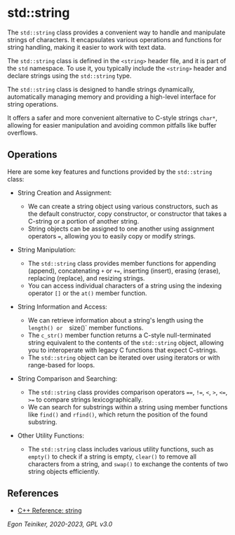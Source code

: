 # std::string 

The `std::string` class provides a convenient way to handle and manipulate 
strings of characters. 
It encapsulates various operations and functions for string handling, making 
it easier to work with text data.

The `std::string` class is defined in the `<string>` header file, and it is 
part of the `std` namespace. To use it, you typically include the `<string>` 
header and declare strings using the `std::string` type.

The `std::string` class is designed to handle strings dynamically, 
automatically managing memory and providing a high-level interface for 
string operations. 

It offers a safer and more convenient alternative to C-style strings `char*`, 
allowing for easier manipulation and avoiding common pitfalls like buffer overflows.


## Operations
Here are some key features and functions provided by the `std::string` class:

* String Creation and Assignment:
    * We can create a string object using various constructors, such as the 
        default constructor, copy constructor, or constructor that takes a 
        C-string or a portion of another string.
    * String objects can be assigned to one another using assignment 
        operators `=`, allowing you to easily copy or modify strings.

* String Manipulation:
    * The `std::string` class provides member functions for appending (append), 
        concatenating `+` or `+=`, inserting (insert), erasing (erase), replacing 
        (replace), and resizing strings.
    * You can access individual characters of a string using the indexing operator 
        `[]` or the `at()` member function.

* String Information and Access:
    * We can retrieve information about a string's length using the `length() or 
        `size()` member functions.
    * The `c_str()` member function returns a C-style null-terminated string 
        equivalent to the contents of the `std::string` object, allowing you to 
        interoperate with legacy C functions that expect C-strings.
    * The `std::string` object can be iterated over using iterators or with 
        range-based for loops.

* String Comparison and Searching:
    * The `std::string` class provides comparison operators `==`, `!=`, `<`,
    `>`, `<=`, `>=` to compare strings lexicographically.
    * We can search for substrings within a string using member functions like 
    `find()` and `rfind()`, which return the position of the found substring.

* Other Utility Functions:
    * The `std::string` class includes various utility functions, such as 
    `empty()` to check if a string is empty, `clear()` to remove all characters 
    from a string, and `swap()` to exchange the contents of two string objects 
    efficiently.


## References

* [C++ Reference: string](https://en.cppreference.com/w/cpp/string)

*Egon Teiniker, 2020-2023, GPL v3.0*